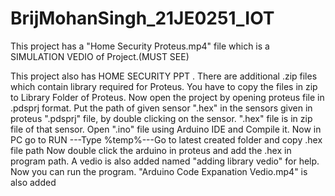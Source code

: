 # BrijMohanSingh_21JE0251_IOT
This project has a "Home Security Proteus.mp4" file which is a SIMULATION VEDIO of Project.(MUST SEE)

This project also has HOME SECURITY PPT .
There are additional .zip files which contain library required for Proteus. You have to copy the files in zip to Library Folder of Proteus. 
Now open the project by opening proteus file in .pdsprj format. 
Put the path of given sensor ".hex" in the sensors given in proteus ".pdsprj" file, by double clicking on the sensor. ".hex" file is in zip file of that sensor.
Open ".ino" file using Arduino IDE and Compile it. Now in PC go to RUN ---Type %temp%---Go to latest created folder and copy .hex file path
Now double click the arduino in proteus and add the .hex in program path. A vedio is also added named "adding library vedio" for help.
Now you can run the program.
"Arduino Code Expanation Vedio.mp4" is also added 

